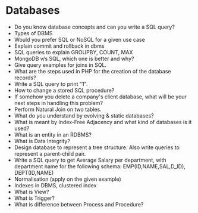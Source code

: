 # Databases

* Do you know database concepts and can you write a SQL query?
* Types of DBMS
* Would you prefer SQL or NoSQL for a given use case
* Explain commit and rollback in dbms
* SQL queries to explain GROUPBY, COUNT, MAX
* MongoDB v/s SQL, which one is better and why?
* Give query examples for joins in SQL.
* What are the steps used in PHP for the creation of the database records?
* Write a SQL query to print "1".
* How to change a stored SQL procedure?
* If somehow you delete a company's client database, what will be your next steps in handling this problem?
* Perform Natural Join on two tables.
* What do you understand by evolving & static databases?
* What is meant by Index-Free Adjacency and what kind of databases is it used?
* What is an entity in an RDBMS?
* What is Data Integrity?
* Design database to represent a tree structure. Also write queries to represent a parent-child pair.
* Write a SQL query to get Average Salary per department, with department name for the following schema: EMP\(ID,NAME,SAL,D\_ID\), DEPT\(ID,NAME\)
* Normalisation \(apply on the given example\)
* Indexes in DBMS, clustered index
* What is View?
* What is Trigger?
* What is difference between Process and Procedure?


